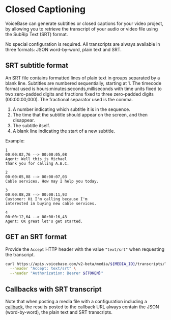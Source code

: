 # Closed Captioning

VoiceBase can generate subtitles or closed captions for your video project, by allowing you to retrieve the transcript of your audio or video file using the SubRip Text (SRT) format.

No special configuration is required. All transcripts are always available in three formats: JSON word-by-word, plain text and SRT.

## SRT subtitle format

An SRT file contains formatted lines of plain text in groups separated by a blank line. Subtitles are numbered sequentially, starting at 1. The timecode format used is hours:minutes:seconds,milliseconds with time units fixed to two zero-padded digits and fractions fixed to three zero-padded digits (00:00:00,000).  The fractional separator used is the comma.

1. A number indicating which subtitle it is in the sequence.
2. The time that the subtitle should appear on the screen, and then disappear.
3. The subtitle itself.
4. A blank line indicating the start of a new subtitle.

Example:

```
1
00:00:02,76 --> 00:00:05,08
Agent: Well this is Michael
thank you for calling A.B.C.

2
00:00:05,08 --> 00:00:07,03
Cable services. How may I help you today.

3
00:00:08,28 --> 00:00:11,93
Customer: Hi I'm calling because I'm
interested in buying new cable services.

4
00:00:12,64 --> 00:00:16,43
Agent: OK great let's get started.

```

## GET an SRT format

Provide the `Accept` HTTP header with the value `"text/srt"` when requesting the transcript.

```bash
curl https://apis.voicebase.com/v2-beta/media/${MEDIA_ID}/transcripts/latest \
  --header "Accept: text/srt" \
  --header "Authorization: Bearer ${TOKEN}"
```

## Callbacks with SRT transcript

Note that when posting a media file with a configuration including a
[callback](callbacks.html), the results posted to the callback URL always contain
the JSON (word-by-word), the plain text and SRT transcripts.
